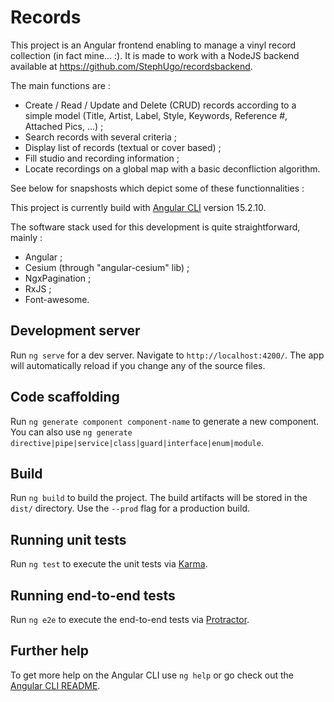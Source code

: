 # Records

This project is an Angular frontend enabling to manage a vinyl record collection (in fact mine... :). It is made to work with a NodeJS backend available at https://github.com/StephUgo/recordsbackend.

The main functions are :
  - Create / Read / Update and Delete (CRUD) records according to a simple model (Title, Artist, Label, Style, Keywords, Reference #, Attached Pics, ...) ;
  - Search records with several criteria ;
  - Display list of records (textual or cover based) ;
  - Fill studio and recording information ;
  - Locate recordings on a global map with a basic deconfliction algorithm.

See below for snapshosts which depict some of these functionnalities :

This project is currently build with [Angular CLI](https://github.com/angular/angular-cli) version 15.2.10.

The software stack used for this development is quite straightforward, mainly : 
  - Angular ;
  - Cesium (through "angular-cesium" lib) ;
  - NgxPagination ;
  - RxJS ;
  - Font-awesome.

## Development server

Run `ng serve` for a dev server. Navigate to `http://localhost:4200/`. The app will automatically reload if you change any of the source files.

## Code scaffolding

Run `ng generate component component-name` to generate a new component. You can also use `ng generate directive|pipe|service|class|guard|interface|enum|module`.

## Build

Run `ng build` to build the project. The build artifacts will be stored in the `dist/` directory. Use the `--prod` flag for a production build.

## Running unit tests

Run `ng test` to execute the unit tests via [Karma](https://karma-runner.github.io).

## Running end-to-end tests

Run `ng e2e` to execute the end-to-end tests via [Protractor](http://www.protractortest.org/).

## Further help

To get more help on the Angular CLI use `ng help` or go check out the [Angular CLI README](https://github.com/angular/angular-cli/blob/master/README.md).
